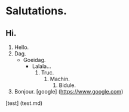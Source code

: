 # Salutations.
## Hi.
1. Hello.
2. Dag.
    * Goeidag.
      * Lalala...
        1. Truc.
            1. Machin.
                1. Bidule.
3. Bonjour.
[google] (https://www.google.com)

[test] (test.md)
